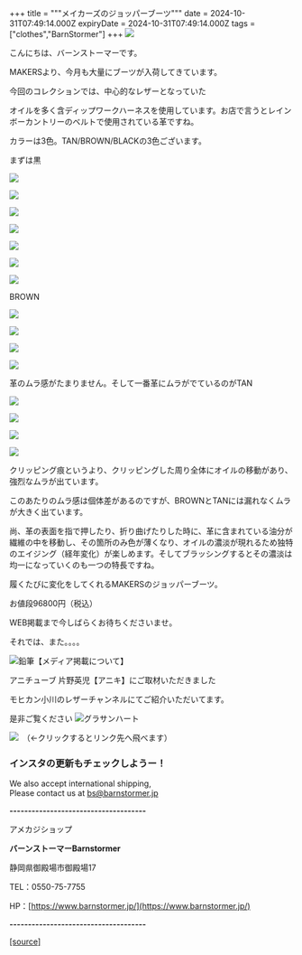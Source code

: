 +++
title = """メイカーズのジョッパーブーツ"""
date = 2024-10-31T07:49:14.000Z
expiryDate = 2024-10-31T07:49:14.000Z
tags = ["clothes","BarnStormer"]
+++
[![](https://stat.ameba.jp/user_images/20231023/16/barnstormer-go/b2/03/p/o0420015015354743273.png)](https://ameblo.jp/barnstormer-go/entry-12825670498.html)

こんにちは、バーンストーマーです。

MAKERSより、今月も大量にブーツが入荷してきています。

今回のコレクションでは、中心的なレザーとなっていた

オイルを多く含ディップワークハーネスを使用しています。お店で言うとレインボーカントリーのベルトで使用されている革ですね。

カラーは3色。TAN/BROWN/BLACKの3色ございます。

まずは黒

[![](https://stat.ameba.jp/user_images/20241031/15/barnstormer-go/0f/15/j/o0466070015504370977.jpg)](https://stat.ameba.jp/user_images/20241031/15/barnstormer-go/0f/15/j/o0466070015504370977.jpg)

[![](https://stat.ameba.jp/user_images/20241031/15/barnstormer-go/f1/be/j/o0466070015504370980.jpg)](https://stat.ameba.jp/user_images/20241031/15/barnstormer-go/f1/be/j/o0466070015504370980.jpg)

[![](https://stat.ameba.jp/user_images/20241031/15/barnstormer-go/7e/3c/j/o0466070015504370983.jpg)](https://stat.ameba.jp/user_images/20241031/15/barnstormer-go/7e/3c/j/o0466070015504370983.jpg)

[![](https://stat.ameba.jp/user_images/20241031/15/barnstormer-go/c9/ea/j/o0466070015504370986.jpg)](https://stat.ameba.jp/user_images/20241031/15/barnstormer-go/c9/ea/j/o0466070015504370986.jpg)

[![](https://stat.ameba.jp/user_images/20241031/15/barnstormer-go/5c/7a/j/o0466070015504370989.jpg)](https://stat.ameba.jp/user_images/20241031/15/barnstormer-go/5c/7a/j/o0466070015504370989.jpg)

[![](https://stat.ameba.jp/user_images/20241031/15/barnstormer-go/1a/e6/j/o0466070015504370992.jpg)](https://stat.ameba.jp/user_images/20241031/15/barnstormer-go/1a/e6/j/o0466070015504370992.jpg)

[![](https://stat.ameba.jp/user_images/20241031/15/barnstormer-go/5c/e8/j/o0466070015504370995.jpg)](https://stat.ameba.jp/user_images/20241031/15/barnstormer-go/5c/e8/j/o0466070015504370995.jpg)

BROWN

[![](https://stat.ameba.jp/user_images/20241031/15/barnstormer-go/2e/b1/j/o0466070015504370967.jpg)](https://stat.ameba.jp/user_images/20241031/15/barnstormer-go/2e/b1/j/o0466070015504370967.jpg)

[![](https://stat.ameba.jp/user_images/20241031/15/barnstormer-go/6f/ea/j/o0466070015504370970.jpg)](https://stat.ameba.jp/user_images/20241031/15/barnstormer-go/6f/ea/j/o0466070015504370970.jpg)

[![](https://stat.ameba.jp/user_images/20241031/15/barnstormer-go/3a/dd/j/o0466070015504370973.jpg)](https://stat.ameba.jp/user_images/20241031/15/barnstormer-go/3a/dd/j/o0466070015504370973.jpg)

[![](https://stat.ameba.jp/user_images/20241031/15/barnstormer-go/6e/fc/j/o0466070015504370976.jpg)](https://stat.ameba.jp/user_images/20241031/15/barnstormer-go/6e/fc/j/o0466070015504370976.jpg)

革のムラ感がたまりません。そして一番革にムラがでているのがTAN

[![](https://stat.ameba.jp/user_images/20241031/15/barnstormer-go/f1/82/j/o0466070015504370959.jpg)](https://stat.ameba.jp/user_images/20241031/15/barnstormer-go/f1/82/j/o0466070015504370959.jpg)

[![](https://stat.ameba.jp/user_images/20241031/15/barnstormer-go/85/51/j/o0466070015504370961.jpg)](https://stat.ameba.jp/user_images/20241031/15/barnstormer-go/85/51/j/o0466070015504370961.jpg)

[![](https://stat.ameba.jp/user_images/20241031/15/barnstormer-go/9d/84/j/o0466070015504370963.jpg)](https://stat.ameba.jp/user_images/20241031/15/barnstormer-go/9d/84/j/o0466070015504370963.jpg)

[![](https://stat.ameba.jp/user_images/20241031/15/barnstormer-go/7e/33/j/o0466070015504370966.jpg)](https://stat.ameba.jp/user_images/20241031/15/barnstormer-go/7e/33/j/o0466070015504370966.jpg)

クリッピング痕というより、クリッピングした周り全体にオイルの移動があり、強烈なムラが出ています。

このあたりのムラ感は個体差があるのですが、BROWNとTANには漏れなくムラが大きく出ています。

尚、革の表面を指で押したり、折り曲げたりした時に、革に含まれている油分が繊維の中を移動し、その箇所のみ色が薄くなり、オイルの濃淡が現れるため独特のエイジング（経年変化）が楽しめます。そしてブラッシングするとその濃淡は均一になっていくのも一つの特長ですね。

履くたびに変化をしてくれるMAKERSのジョッパーブーツ。

お値段96800円（税込）

WEB掲載まで今しばらくお待ちくださいませ。

それでは、また。。。。

![鉛筆](https://stat100.ameba.jp/blog/ucs/img/char/char3/519.png)【メディア掲載について】

アニチューブ 片野英児【アニキ】にご取材いただきました

モヒカン小川のレザーチャンネルにてご紹介いただいてます。

是非ご覧ください ![グラサンハート](https://stat100.ameba.jp/blog/ucs/img/char/char3/148.png)

[![](https://stat.ameba.jp/user_images/20230412/16/barnstormer-go/6a/23/p/o0108010815269242493.png)](https://www.instagram.com/barnstormer_daily/)　（←クリックするとリンク先へ飛べます）

### インスタの更新もチェックしようー！

We also accept international shipping,  
Please contact us at bs@barnstormer.jp

**\-------------------------------------**

アメカジショップ

**バーンストーマーBarnstormer**

静岡県御殿場市御殿場17

TEL：0550-75-7755

HP：[https://www.barnstormer.jp/](https://www.barnstormer.jp/)

**\-------------------------------------**

[[source]](https://ameblo.jp/barnstormer-go/entry-12872332582.html)
